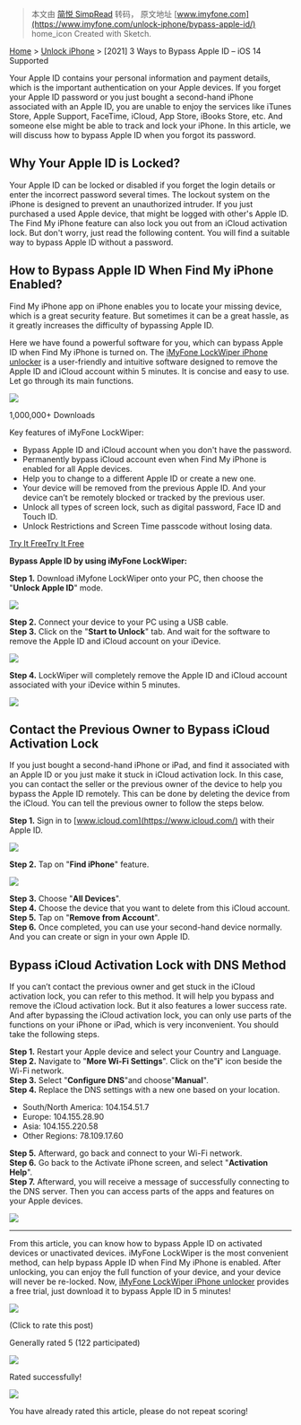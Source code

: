 > 本文由 [简悦 SimpRead](http://ksria.com/simpread/) 转码， 原文地址 [www.imyfone.com](https://www.imyfone.com/unlock-iphone/bypass-apple-id/) home_icon Created with Sketch.

[Home](https://www.imyfone.com/) > [Unlock iPhone](https://www.imyfone.com/unlock-iphone/) > [2021] 3 Ways to Bypass Apple ID – iOS 14 Supported

Your Apple ID contains your personal information and payment details, which is the important authentication on your Apple devices. If you forget your Apple ID password or you just bought a second-hand iPhone associated with an Apple ID, you are unable to enjoy the services like iTunes Store, Apple Support, FaceTime, iCloud, App Store, iBooks Store, etc. And someone else might be able to track and lock your iPhone. In this article, we will discuss how to bypass Apple ID when you forgot its password.

Why Your Apple ID is Locked?
----------------------------

Your Apple ID can be locked or disabled if you forget the login details or enter the incorrect password several times. The lockout system on the iPhone is designed to prevent an unauthorized intruder. If you just purchased a used Apple device, that might be logged with other's Apple ID. The Find My iPhone feature can also lock you out from an iCloud activation lock. But don't worry, just read the following content. You will find a suitable way to bypass Apple ID without a password.

How to Bypass Apple ID When Find My iPhone Enabled?
---------------------------------------------------

Find My iPhone app on iPhone enables you to locate your missing device, which is a great security feature. But sometimes it can be a great hassle, as it greatly increases the difficulty of bypassing Apple ID.

Here we have found a powerful software for you, which can bypass Apple ID when Find My iPhone is turned on. The [iMyFone LockWiper iPhone unlocker](https://www.imyfone.com/unlock-iphone-passcode/) is a user-friendly and intuitive software designed to remove the Apple ID and iCloud account within 5 minutes. It is concise and easy to use. Let go through its main functions.

[![](https://images.imyfone.com/en/wp-content/themes/theme2708/images/custom/lockwiper-icon.png)](https://www.imyfone.com/unlock-iphone-passcode/)

1,000,000+ Downloads

Key features of iMyFone LockWiper:

*   Bypass Apple ID and iCloud account when you don't have the password.
*   Permanently bypass iCloud account even when Find My iPhone is enabled for all Apple devices.
*   Help you to change to a different Apple ID or create a new one.
*   Your device will be removed from the previous Apple ID. And your device can’t be remotely blocked or tracked by the previous user.
*   Unlock all types of screen lock, such as digital password, Face ID and Touch ID.
*   Unlock Restrictions and Screen Time passcode without losing data.

[Try It Free](https://www.imyfone.com/download/trial/iMyfone-unlock-iphone_setup.exe)[Try It Free](https://www.imyfone.com/download/trial/iMyfone-unlock-iphone-for-mac.dmg)

**Bypass Apple ID by using iMyFone LockWiper:**

**Step 1.** Download iMyfone LockWiper onto your PC, then choose the "**Unlock Apple ID**" mode.

![](https://images.imyfone.com/en/images/2019/07/guide-11-1.jpg)

**Step 2.** Connect your device to your PC using a USB cable.  
**Step 3.** Click on the "**Start to Unlock**" tab. And wait for the software to remove the Apple ID and iCloud account on your iDevice.

![](https://images.imyfone.com/en/images/2019/07/guide-13.jpg)

**Step 4.** LockWiper will completely remove the Apple ID and iCloud account associated with your iDevice within 5 minutes.

![](https://images.imyfone.com/en/images/2019/07/guide-14.jpg)

Contact the Previous Owner to Bypass iCloud Activation Lock
-----------------------------------------------------------

If you just bought a second-hand iPhone or iPad, and find it associated with an Apple ID or you just make it stuck in iCloud activation lock. In this case, you can contact the seller or the previous owner of the device to help you bypass the Apple ID remotely. This can be done by deleting the device from the iCloud. You can tell the previous owner to follow the steps below.

**Step 1.** Sign in to [www.icloud.com](https://www.icloud.com/) with their Apple ID.

![](https://images.imyfone.com/en/images/2019/07/icloud-log-in-screen.jpg)

**Step 2.** Tap on "**Find iPhone**" feature.

![](https://images.imyfone.com/en/images/2019/07/find-iphone-in-icloud.jpg)

**Step 3.** Choose "**All Devices**".  
**Step 4.** Choose the device that you want to delete from this iCloud account.  
**Step 5.** Tap on "**Remove from Account**".  
**Step 6.** Once completed, you can use your second-hand device normally. And you can create or sign in your own Apple ID.

Bypass iCloud Activation Lock with DNS Method
---------------------------------------------

If you can’t contact the previous owner and get stuck in the iCloud activation lock, you can refer to this method. It will help you bypass and remove the iCloud activation lock. But it also features a lower success rate. And after bypassing the iCloud activation lock, you can only use parts of the functions on your iPhone or iPad, which is very inconvenient. You should take the following steps.

**Step 1.** Restart your Apple device and select your Country and Language.  
**Step 2.** Navigate to "**More Wi-Fi Settings**". Click on the"**i**" icon beside the Wi-Fi network.  
**Step 3.** Select "**Configure DNS**"and choose"**Manual**".  
**Step 4.** Replace the DNS settings with a new one based on your location.

*   South/North America: 104.154.51.7
*   Europe: 104.155.28.90
*   Asia: 104.155.220.58
*   Other Regions: 78.109.17.60

**Step 5.** Afterward, go back and connect to your Wi-Fi network.  
**Step 6.** Go back to the Activate iPhone screen, and select "**Activation Help**".  
**Step 7.** Afterward, you will receive a message of successfully connecting to the DNS server. Then you can access parts of the apps and features on your Apple devices.

![](https://images.imyfone.com/en/images/2019/07/change-dns-to-bypass-icloud-activation-lock.png)

* * *

From this article, you can know how to bypass Apple ID on activated devices or unactivated devices. iMyFone LockWiper is the most convenient method, can help bypass Apple ID when Find My iPhone is enabled. After unlocking, you can enjoy the full function of your device, and your device will never be re-locked. Now, [iMyFone LockWiper iPhone unlocker](https://www.imyfone.com/unlock-iphone-passcode/) provides a free trial, just download it to bypass Apple ID in 5 minutes!

[![](https://www.imyfone.com/images/2019/04/Marius-Smith_avatar_1555314992-80x80.jpg)](https://www.imyfone.com/authors/smith/)

(Click to rate this post)

Generally rated 5 (122 participated)

![](https://static.imyfone.com/en/images/category-post/success_icon.svg)

Rated successfully!

![](https://static.imyfone.com/en/images/category-post/tips_icon.svg)

You have already rated this article, please do not repeat scoring!
